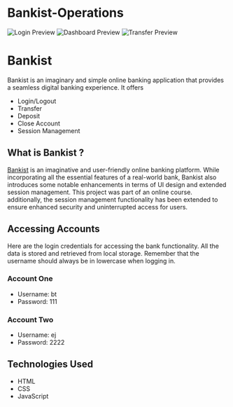# Bankist-Operations
![Login Preview](./images/project-preview-1.png)
![Dashboard Preview](./images/project-preview-2.png)
![Transfer Preview](./images/project-preview-3.png)

# Bankist
Bankist is an imaginary and simple online banking application that provides a seamless digital banking experience. It offers
 
- Login/Logout
- Transfer
- Deposit
- Close Account
- Session Management

## What is Bankist ?
[Bankist](https://bankist-operations.vercel.app/) is an imaginative and user-friendly online banking platform. While incorporating all the essential features of a real-world bank, Bankist also introduces some notable enhancements in terms of UI design and extended session management. This project was part of an online course. additionally, the session management functionality has been extended to ensure enhanced security and uninterrupted access for users.

## Accessing Accounts
Here are the login credentials for accessing the bank functionality. All the data is stored and retrieved from local storage. Remember that the username should always be in lowercase when logging in.

### Account One
- Username: bt
- Password: 111

### Account Two
- Username: ej
- Password: 2222

## Technologies Used
- HTML
- CSS
- JavaScript

